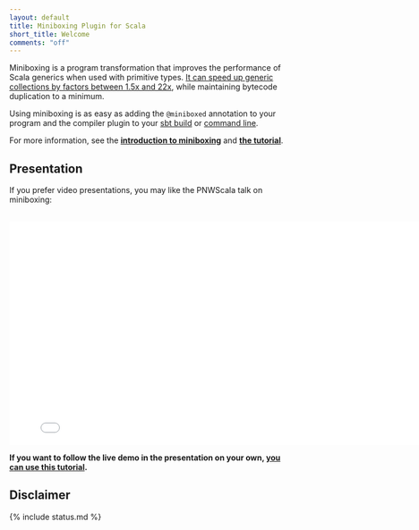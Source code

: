 ```yaml
---
layout: default
title: Miniboxing Plugin for Scala
short_title: Welcome
comments: "off"
---
```


Miniboxing is a program transformation that improves the performance of Scala generics when used with primitive types. [It can speed up generic collections by factors between 1.5x and 22x](/benchmarks.html), while maintaining bytecode duplication to a minimum.

Using miniboxing is as easy as adding the `@miniboxed` annotation to your program and the compiler plugin to your [sbt build](/using_sbt.html) or [command line](/using_out.html).

For more information, see the **[introduction to miniboxing](/intro.html)** and **[the tutorial](/tutorial.html)**.

## Presentation

If you prefer video presentations, you may like the PNWScala talk on miniboxing: <br/><br/>

<center>
<iframe width="800px" height="400px" src="//www.youtube.com/embed/RnIupOJv_oM" frameborder="0" allowfullscreen></iframe>
<!--<iframe type="text/html" width="800px" height="400px" mozallowfullscreen="true" allowfullscreen="true" webkitallowfullscreen="true" src="//www.parleys.com/share.html#play/53a7d2d0e4b0543940d9e567" frameborder="0">&lt;br /&gt;</iframe>-->
</center>

**If you want to follow the live demo in the presentation on your own, [you can use this tutorial](/example_pureimage.html).**

## Disclaimer

{% include status.md %}
